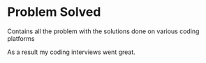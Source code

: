# Problem Solved

Contains all the problem with the solutions done on various coding platforms 

As a result my coding interviews went great.
